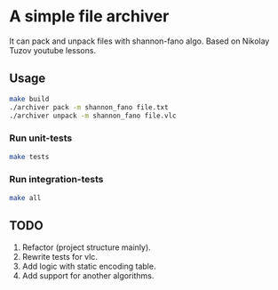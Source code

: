 # A simple file archiver
It can pack and unpack files with shannon-fano algo.
Based on Nikolay Tuzov youtube lessons.

## Usage
```bash
make build
./archiver pack -m shannon_fano file.txt
./archiver unpack -m shannon_fano file.vlc 
```
### Run unit-tests
```bash
make tests
```
### Run integration-tests
```bash
make all
```

## TODO
1. Refactor (project structure mainly).
2. Rewrite tests for vlc.
3. Add logic with static encoding table.
4. Add support for another algorithms.
